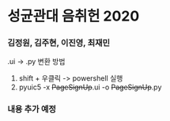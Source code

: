 # 성균관대 음취헌 2020
### 김정원, 김주현, 이진영, 최재민

.ui -> .py 변환 방법
1. shift + 우클릭 -> powershell 실행
2. pyuic5 -x ~~PageSignUp~~.ui -o ~~PageSignUp~~.py

### 내용 추가 예정
